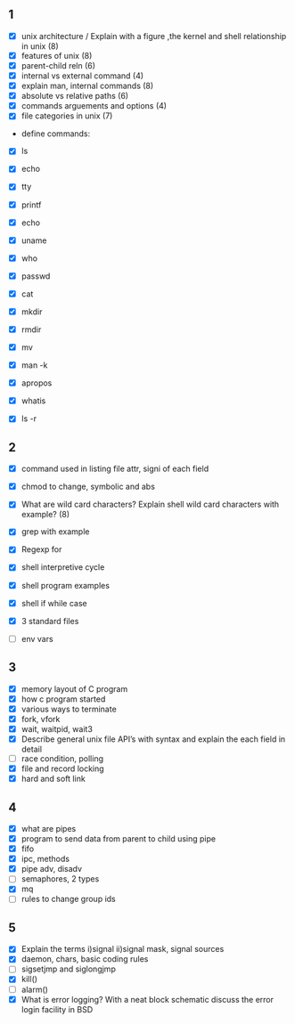 ## 1

* [x] unix architecture / Explain with a figure ,the kernel and shell relationship in unix (8)
* [x] features of unix (8)
* [x] parent-child reln (6)
* [x] internal vs external command (4)
* [x] explain man, internal commands (8)
* [x] absolute vs relative paths (6)
* [x] commands arguements and options (4)
* [x] file categories in unix (7)
* define commands:
* [x] ls
* [x] echo
* [x] tty
* [x] printf
* [x] echo
* [x] uname
* [x] who
* [x] passwd
* [x] cat
* [x] mkdir
* [x] rmdir
* [x] mv
* [x] man -k
* [x] apropos
* [x] whatis
* [x] ls -r


## 2
* [x] command used in listing file attr, signi of each field
* [x] chmod to change, symbolic and abs
* [x] What are wild card characters? Explain shell wild card characters with example? (8)
* [x] grep with example
* [x] Regexp for
* [x] shell interpretive cycle
* [x] shell program examples
* [x] shell if while case
* [x] 3 standard files
* [ ] env vars


## 3

* [x] memory layout of C program
* [x] how c program started
* [x] various ways to terminate
* [x] fork, vfork
* [x] wait, waitpid, wait3
* [x] Describe general unix file API’s with syntax and explain the each field in detail
* [ ] race condition, polling
* [x] file and record locking
* [x] hard and soft link

## 4

* [x] what are pipes
* [x] program to send data from parent to child using pipe
* [x] fifo
* [x] ipc, methods
* [x] pipe adv, disadv
* [ ] semaphores, 2 types
* [x] mq
* [ ] rules to change group ids

## 5

* [x] Explain the terms i)signal ii)signal mask, signal sources
* [x] daemon, chars, basic coding rules
* [ ]  sigsetjmp and siglongjmp
* [x] kill()
* [ ] alarm()
* [x] What is error logging? With a neat block schematic discuss the error login facility in BSD
